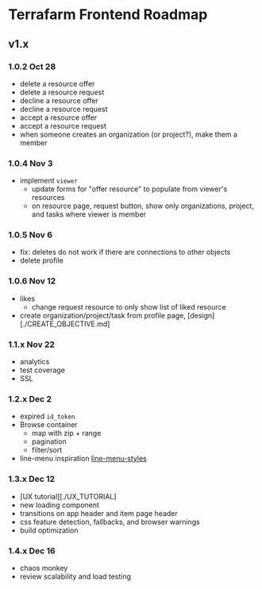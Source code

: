 # Terrafarm Frontend Roadmap

## v1.x

### 1.0.2 Oct 28

- delete a resource offer
- delete a resource request
- decline a resource offer
- decline a resource request
- accept a resource offer
- accept a resource request
- when someone creates an organization (or project?), make them a member

### 1.0.4 Nov 3

- implement `viewer`
  - update forms for "offer resource" to populate from viewer's resources
  - on resource page, request button, show only organizations, project, and tasks where viewer is member

### 1.0.5 Nov 6

- fix: deletes do not work if there are connections to other objects
- delete profile

### 1.0.6 Nov 12

- likes
  - change request resource to only show list of liked resource
- create organization/project/task from profile page, [design][./CREATE_OBJECTIVE.md]

### 1.1.x Nov 22

- analytics
- test coverage
- SSL

### 1.2.x Dec 2

- expired `id_token`
- Browse container
  - map with zip + range
  - pagination
  - filter/sort
- line-menu inspiration [line-menu-styles](http://tympanus.net/Development/LineMenuStyles/#Valentine)

### 1.3.x Dec 12

- [UX tutorial][./UX_TUTORIAL]
- new loading component
- transitions on app header and item page header
- css feature detection, fallbacks, and browser warnings
- build optimization

### 1.4.x Dec 16

- chaos monkey
- review scalability and load testing
